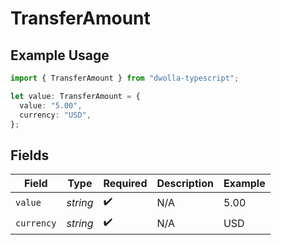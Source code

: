 # TransferAmount

## Example Usage

```typescript
import { TransferAmount } from "dwolla-typescript";

let value: TransferAmount = {
  value: "5.00",
  currency: "USD",
};
```

## Fields

| Field              | Type               | Required           | Description        | Example            |
| ------------------ | ------------------ | ------------------ | ------------------ | ------------------ |
| `value`            | *string*           | :heavy_check_mark: | N/A                | 5.00               |
| `currency`         | *string*           | :heavy_check_mark: | N/A                | USD                |